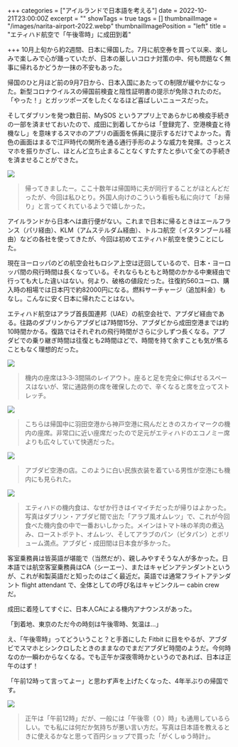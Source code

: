 +++
categories = ["アイルランドで日本語を考える"]
date = 2022-10-21T23:00:00Z
excerpt = ""
showTags = true
tags = []
thumbnailImage = "/images/narita-airport-2022.webp"
thumbnailImagePosition = "left"
title = "エティハド航空で「午後零時」に成田到着"

+++
10月上旬から約2週間、日本に帰国した。7月に航空券を買って以来、楽しみで楽しみで心が踊っていたが、日本の厳しいコロナ対策の中、何も問題なく無事に帰れるかどうか一抹の不安もあった。

<!--more-->

帰国のひと月ほど前の9月7日から、日本入国にあたっての制限が緩やかになった。新型コロナウイルスの帰国前検査と陰性証明書の提示が免除されたのだ。「やった！」とガッツポーズをしたくなるほど喜ばしいニュースだった。

そしてダブリンを発つ数日前、MySOS というアプリ上であらかじめ検疫手続きの一部を済ませておいたので、成田に到着してからは「登録完了、空港検査と待機なし」を意味するスマホのアプリの画面を係員に提示するだけでよかった。青色の画面はまるで江戸時代の関所を通る通行手形のような威力を発揮。さっとスマホを振りかざし、ほとんど立ち止まることなくすたすたと歩いて全ての手続きを済ませることができた。

![](/images/narita-airport-2022.webp)

> 帰ってきましたー。ここ十数年は帰国時に夫が同行することがほとんどだったが、今回は私ひとり。外国人向けのこういう看板も私に向けて「お帰り」と言ってくれているようで嬉しかった。

アイルランドから日本へは直行便がない。これまで日本に帰るときはエールフランス（パリ経由）、KLM（アムステルダム経由）、トルコ航空（イスタンブール経由）などの各社を使ってきたが、今回は初めてエティハド航空を使うことにした。

現在ヨーロッパのどの航空会社もロシア上空は迂回しているので、日本・ヨーロッパ間の飛行時間は長くなっている。それならもともと時間のかかる中東経由で行っても大した違いはない。何より、破格の値段だった。往復約560ユーロ、購入時の相場では日本円で約82000円になる。燃料サーチャージ（追加料金）もなし。こんなに安く日本に帰れたことはない。

エティハド航空はアラブ首長国連邦（UAE）の航空会社で、アブダビ経由である。往路のダブリンからアブダビは7時間15分、アブダビから成田空港までは約10時間かかる。復路ではそれぞれの飛行時間がさらに少しずつ長くなる。アブダビでの乗り継ぎ時間は往復とも2時間ほどで、時間を持て余すことも気が焦ることもなく理想的だった。

![](/images/etihad-seat-2022.webp)

> 機内の座席は3‐3‐3間隔のレイアウト。座ると足を完全に伸ばせるスペースはないが、常に通路側の席を確保したので、辛くなると席を立ってストレッチ。

![](/images/skymark-seat-2022.webp)

> こちらは帰国中に羽田空港から神戸空港に飛んだときのスカイマークの機内の座席。非常口に近い座席だったので足元がエティハドのエコノミー席よりも広々していて快適だった。

![](/images/abu-dhabi-airport-2022.webp)

> アブダビ空港の店。このように白い民族衣装を着ている男性が空港にも機内にも見られた。

![](/images/etihad-infight-meal-2022.webp)

> エティハドの機内食は、なぜか行きはイマイチだったが帰りはよかった。写真はダブリン・アブダビ間で出た「アラブ風オムレツ」で、これが今回食べた機内食の中で一番おいしかった。メインはトマト味の羊肉の煮込み、ローストポテト、オムレツ、そしてアラブのパン（ピタパン）とボリューム満点。アブダビ・成田間は日本食が多かった。

客室乗務員は皆英語が堪能で（当然だが）、親しみやすそうな人が多かった。日本語では航空客室乗務員はCA（シーエー）、またはキャビンアテンダントというが、これが和製英語だと知ったのはごく最近だ。英語では通常フライトアテンダント flight attendant で、全体としての呼び名はキャビンクルー cabin crew だ。

成田に着陸してすぐに、日本人CAによる機内アナウンスがあった。

「到着地、東京のただ今の時刻は午後零時、気温は…」

え、「午後零時」ってどういうこと？と手首にした Fitbit に目をやるが、アブダビでスマホとシンクロしたときのままなのでまだアブダビ時間のようだ。今何時なのか一瞬わからなくなる。でも正午か深夜零時かというのであれば、日本は正午のはず！

「午前12時って言ってよー」と思わず声を上げたくなった、4年半ぶりの帰国です。

![](/images/100-yen-clock.webp)

> 正午は「午前12時」だが、一般には「午後零（０）時」も通用しているらしい。でも私には何だか気持ちが悪い言い方だ。写真は日本語を教えるときに使えるかなと思って百円ショップで買った「がくしゅう時計」。